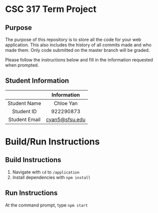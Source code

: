 # CSC 317 Term Project

## Purpose

The purpose of this repository is to store all the code for your web application. This also includes the history of all commits made and who made them. Only code submitted on the master branch will be graded.

Please follow the instructions below and fill in the information requested when prompted.

## Student Information

|               | Information    |
|:-------------:|:--------------:|
| Student Name  | Chloe Yan      |
| Student ID    | 922290873      |
| Student Email | cyan5@sfsu.edu |



# Build/Run Instructions

## Build Instructions
1. Navigate with `cd` to `/application`
2. Install dependencies with `npm install`

## Run Instructions
At the command prompt, type `npm start`